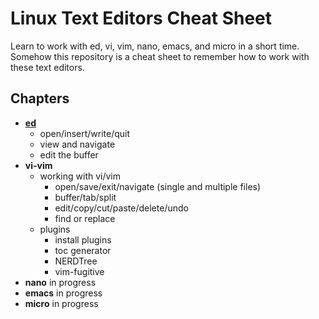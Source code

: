 # Linux Text Editors Cheat Sheet

Learn to work with ed, vi, vim, nano, emacs, and micro in a short time. Somehow this repository is a cheat sheet to remember how to work with these text editors. 


## Chapters
- [**ed**](/ed.md)
	- open/insert/write/quit
	- view and navigate
	- edit the buffer
- **vi-vim**
	- working with vi/vim
		- open/save/exit/navigate (single and multiple files)
		- buffer/tab/split
		- edit/copy/cut/paste/delete/undo
		- find or replace
	- plugins
		- install plugins
		- toc generator
		- NERDTree
		- vim-fugitive
- **nano** in progress
- **emacs** in progress
- **micro** in progress


